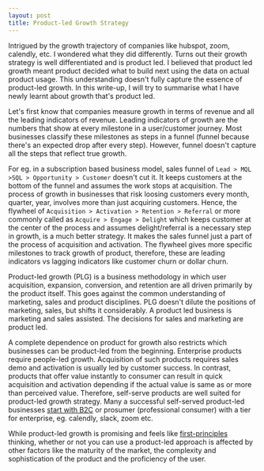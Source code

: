 ```yaml
---
layout: post
title: Product-led Growth Strategy
---
```



Intrigued by the growth trajectory of companies like hubspot, zoom, calendly, etc. I wondered what they did differently. Turns out their growth strategy is well differentiated and is product led. I believed that product led growth meant product decided what to build next using the data on actual product usage. This understanding doesn't fully capture the essence of product-led growth. In this write-up, I will try to summarise what I have newly learnt about growth that's product led. 

Let's first know that companies measure growth in terms of revenue and all the leading indicators of revenue. Leading indicators of growth are the numbers that show at every milestone in a user/customer journey. Most businesses classify these milestones as steps in a funnel (funnel because there's an expected drop after every step). However, funnel doesn't capture all the steps that reflect true growth. 

For eg. in a subscription based business model, sales funnel of `Lead > MQL >SQL > Opportunity > Customer` doesn't cut it. It keeps customers at the bottom of the funnel and assumes the work stops at acquisition. The process of growth in businesses that risk loosing customers every month, quarter, year, involves more than just acquiring customers. Hence, the flywheel of `Acquisition > Activation > Retention > Referral` or more commonly called as `Acquire > Engage > Delight` which keeps customer at the center of the process and assumes delight/referral is a necessary step in growth, is a much better strategy. It makes the sales funnel just a part of the process of acquisition and activation. The flywheel gives more specific milestones to track growth of product, therefore, these are leading indicators vs lagging indicators like customer churn or dollar churn. 

Product-led growth (PLG) is a business methodology in which user acquisition, expansion, conversion, and retention are all driven primarily by the product itself. This goes against the common understanding of marketing, sales and product disciplines. PLG doesn't dilute the positions of marketing, sales, but shifts it considerably. A product led business is marketing and sales assisted. The decisions for sales and marketing are product led. 

A complete dependence on product for growth also restricts which businesses can be product-led from the beginning. Enterprise products require people-led growth. Acquisition of such products requires sales demo and activation is usually led by customer success. In contrast, products that offer value instantly to consumer can result in quick acquisition and activation depending if the actual value is same as or more than perceived value. Therefore, self-serve products are well suited for product-led growth strategy. Many a successful self-served product-led businesses [start with B2C](https://clearbit.com/resources/reports/product-led-growth-companies#b2b-or-not-2b) or prosumer (professional consumer) with a tier for enterprise, eg. calendly, slack, zoom etc. 

While product-led growth is promising and feels like [first-principles](https://fs.blog/2018/04/first-principles/) thinking, whether or not you can use a product-led approach is affected by other factors like the maturity of the market, the complexity and sophistication of the product and the proficiency of the user. 
